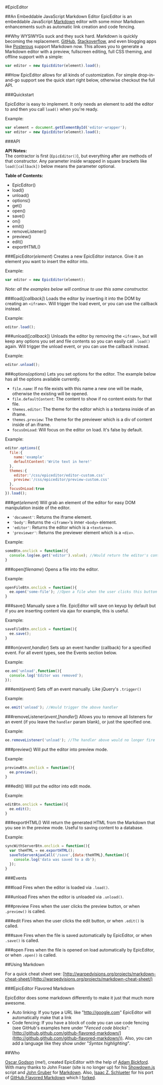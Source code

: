 #EpicEditor

##An Embeddable JavaScript Markdown Editor
EpicEditor is an embeddable JavaScript [Markdown](http://daringfireball.net/projects/markdown/) editor with some minor Markdown enhancements such as automatic link creation and code fencing.

##Why
WYSIWYGs suck and they suck hard. Markdown is quickly becoming the replacement. [GitHub](http://github.com), [Stackoverflow](http://stackoverflow.com), and even blogging apps like [Posterous](http://posterous) support Markdown now. This allows you to generate a Markdown editor with a preview, fullscreen editing, full CSS theming, and offline support with a simple:

```javascript
var editor = new EpicEditor(element).load();
```

##How
EpicEditor allows for all kinds of customization. For simple drop-in-and-go support see the quick start right below, otherwise checkout the full API.

###Quickstart

EpicEditor is easy to implement. It only needs an element to add the editor to and then you call `load()` when you're ready.

Example:  

```javascript
var element = document.getElementById('editor-wrapper');
var editor = new EpicEditor(element).load();
```


###API

**API Notes:**  
The contractor is first (`EpicEditor()`), but everything after are methods of that constructor. Any parameter inside wrapped in square brackets like `load([callback])` below means the parameter optional.

**Table of Contents:**

- EpicEditor()
- load()
- unload()
- options()
- get()
- open()
- save()
- on()
- emit()
- removeListener()
- preview()
- edit()
- exportHTML()

###EpicEditor(_element_)
Creates a new EpicEditor instance. Give it an element you want to insert the editor into.

Example:  

```javascript
var editor = new EpicEditor(element);
```

_Note: all the examples below will continue to use this same constructor._

###load(_[callback]_)
Loads the editor by inserting it into the DOM by creating an `<iframe>`. Will trigger the load event, or you can use the callback instead.

Example:  

```javascript
editor.load();
```

###unload([_callback_])
Unloads the editor by removing the `<iframe>`, but will keep any options you set and file contents so you can easily call `.load()` again. Will trigger the unload event, or you can use the callback instead.

Example:  

```javascript
editor.unload();
```

###options(_options_)
Lets you set options for the editor. The example below has all the options available currently.

- `file.name`: If no file exists with this name a new one will be made, otherwise the existing will be opened.
- `file.defaultContent`: The content to show if no content exists for that file.
- `themes.editor`: The theme for the editor which is a textarea inside of an iframe.
- `themes.preview`: The theme for the previewer which is a div of content inside of an iframe.
- `focusOnLoad`: Will focus on the editor on load. It's false by default.

Example:  

```javascript
editor.options({
  file:{
    name:'example'
    defaultContent:'Write text in here!'
  },
  themes:{
    editor:'/css/epiceditor/editor-custom.css'
    preview:'/css/epiceditor/preview-custom.css'
  },
  focusOnLoad:true
}).load();
```

###get(_element_)
Will grab an element of the editor for easy DOM manipulation inside of the editor.

- `'document'`: Returns the iframe element.
- `'body'`: Returns the `<iframe>`'s inner `<body>` element.
- `'editor'`: Returns the editor which is a `<textarea>`.
- `'previewer'`: Returns the previewer element which is a `<div>`.

Example:  

```javascript
someBtn.onclick = function(){
  console.log(ee.get('editor').value); //Would return the editor's content
}
```

###open(_filename_)
Opens a file into the editor.

Example:  

```javascript
openFileBtn.onclick = function(){
  ee.open('some-file'); //Open a file when the user clicks this button
}
```

###save()
Manually save a file. EpicEditor will save on keyup by default but if you 
are inserting content via ajax for example, this is useful.

Example:  

```javascript
saveFileBtn.onclick = function(){
  ee.save();
}
```

###on(_event_,_handler_)
Sets up an event handler (callback) for a specified event. For all event types, see the Events section below.

Example:  

```javascript
ee.on('unload',function(){
  console.log('Editor was removed');
});
```

###emit(_event_)
Sets off an event manually. Like jQuery's `.trigger()`

Example:  

```javascript
ee.emit('unload'); //Would trigger the above handler
```

###removeListener(_event_,[_handler_])
Allows you to remove all listeners for an event (if you leave the `handler` param blank), or just the specified one.

Example:  

```javascript
ee.removeListener('unload'); //The handler above would no longer fire
```

###preview()
Will put the editor into preview mode.

Example:  

```javascript
previewBtn.onclick = function(){
  ee.preview();
}
```


###edit()
Will put the editor into edit mode.

Example:  

```javascript
editBtn.onclick = function(){
  ee.edit();
}
```

###exportHTML()
Will return the generated HTML from the Markdown that you see in the preview mode. Useful to saving content to a database.

Example:  

```javascript
syncWithServerBtn.onclick = function(){
  var theHTML = ee.exportHTML();
  saveToServerAjaxCall('/save',{data:theHTML},function(){
    console.log('data was saved to a db');
  });
}
```

###Events

###load
Fires when the editor is loaded via `.load()`.

###unload
Fires when the editor is unloaded via `.unload()`.

###preview
Fires when the user clicks the preview button, or when `.preview()` is called.

###edit
Fires when the user clicks the edit button, or when `.edit()` is called.

###save
Fires when the file is saved automatically by EpicEditor, or when `.save()` is called.

###open
Fires when the file is opened on load automatically by EpicEditor, or when `.open()` is called.

##Using Markdown

For a quick cheat sheet see: [http://warpedvisions.org/projects/markdown-cheat-sheet/](http://warpedvisions.org/projects/markdown-cheat-sheet/)

###EpicEditor Flavored Markdown

EpicEditor does some markdown differently to make it just that much more awesome.

- Auto linking: If you type a URL like "http://google.com" EpicEditor will automatically make that a link
- Code fencing: If you have a block of code you can use code fencing (see GitHub's examples here under "_Fenced code blocks_": [http://github.github.com/github-flavored-markdown/](http://github.github.com/github-flavored-markdown/)). Also, you can add a language like they show under "_Syntax highlighting_".

##Who

[Oscar Godson](http://twitter.com/oscargodson) (me!), created EpicEditor with the help of [Adam Bickford](http://twitter.com/adam_bickford). With many thanks to John Fraser (site is no longer up) for his [Showdown.js](https://github.com/coreyti/showdown) script and [John Gruber](http://daringfireball.net/) for [Markdown](http://daringfireball.net/projects/markdown/). Also, [Isaac Z. Schlueter](http://blog.izs.me/) for his port of [GitHub Flavored Markdown](https://github.com/isaacs/github-flavored-markdown) which I [forked](https://github.com/oscargodson/github-flavored-markdown).